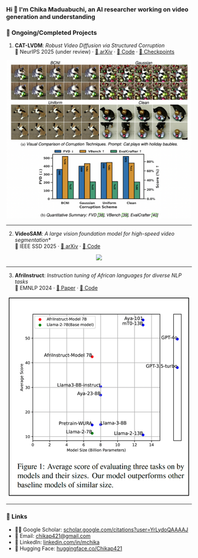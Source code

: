 <h3 align="left">Hi 👋 I'm Chika Maduabuchi, an AI researcher working on video generation and understanding</h3>

<h3 align="left">🚀 Ongoing/Completed Projects</h3>

1) **CAT-LVDM**: *Robust Video Diffusion via Structured Corruption* <br>
📍 NeurIPS 2025 (under review) · [📄 arXiv](https://arxiv.org/abs/2505.21545) · [🧠 Code](https://github.com/chikap421/catlvdm) · [🤗 Checkpoints](https://huggingface.co/Chikap421/catlvdm-checkpoints/tree/main)

<div align="center">
  <img src="assets/catlvdm.png" width="500"/>
</div>

---

2) **VideoSAM**: *A large vision foundation model for high-speed video segmentation** <br>
📍 IEEE SSD 2025 · [📄 arXiv](https://arxiv.org/abs/2410.21304) · [🧠 Code](https://github.com/chikap421/videosam)

<div align="center">
  <img src="assets/videosam_teaser_plot.png" width="500"/>
</div>

---

3) **AfriInstruct**: *Instruction tuning of African languages for diverse NLP tasks* <br>
📍 EMNLP 2024 · [📄 Paper](https://aclanthology.org/2024.findings-emnlp.793/) · [🧠 Code](https://github.com/chikap421/AfriInstruct)

<div align="center">
  <img src="assets/afriinstruct_teaser.png" width="500"/>
</div>


---

<h3 align="left">🔗 Links</h3>

- 👨‍🎓 Google Scholar: [scholar.google.com/citations?user=YrLydoQAAAAJ](https://scholar.google.com/citations?user=YrLydoQAAAAJ&hl=en)  
- 📧 Email: [chikap421@gmail.com](mailto:chikap421@gmail.com)  
- 🔗 LinkedIn: [linkedin.com/in/mchika](https://www.linkedin.com/in/mchika/)  
- 🧠 Hugging Face: [huggingface.co/Chikap421](https://huggingface.co/Chikap421)  
